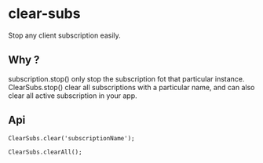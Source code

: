 # clear-subs
Stop any client subscription easily.

## Why ?
subscription.stop() only stop the subscription fot that particular instance. ClearSubs.stop() clear all subscriptions with a particular name, and can also clear all active subscription in your app.

## Api
``
ClearSubs.clear('subscriptionName');
``

``
ClearSubs.clearAll();
``

